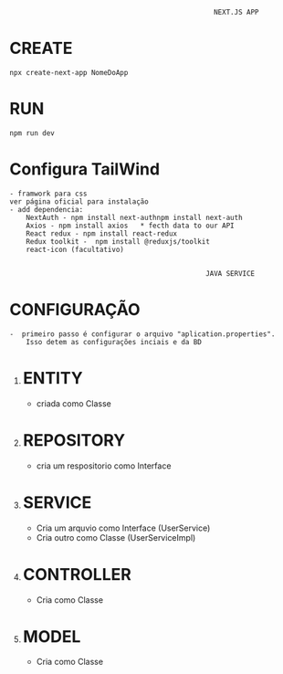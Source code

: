                                                       NEXT.JS APP

# CREATE

    npx create-next-app NomeDoApp

# RUN
 
    npm run dev

# Configura TailWind

    - framwork para css
    ver página oficial para instalação
    - add dependencia:
        NextAuth - npm install next-authnpm install next-auth
        Axios - npm install axios   * fecth data to our API
        React redux - npm install react-redux
        Redux toolkit -  npm install @reduxjs/toolkit
        react-icon (facultativo)


                                                    JAVA SERVICE

# CONFIGURAÇÃO

    -  primeiro passo é configurar o arquivo "aplication.properties".
        Isso detem as configurações inciais e da BD

1. # ENTITY

    - criada como Classe

2. # REPOSITORY

    - cria um respositorio como Interface

3. # SERVICE

    - Cria um arquvio como Interface (UserService)
    - Cria outro como Classe (UserServiceImpl)

4. # CONTROLLER

    - Cria como Classe

5. # MODEL

    - Cria como Classe
